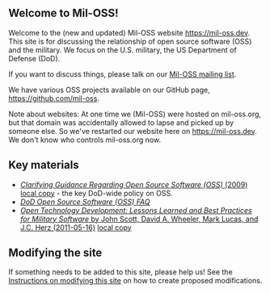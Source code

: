 ## Welcome to Mil-OSS!

Welcome to the (new and updated) Mil-OSS website https://mil-oss.dev.  This site is for discussing the relationship of open source software (OSS) and the military. We focus on the U.S. military, the US Department of Defense (DoD).

If you want to discuss things, please talk on our [Mil-OSS mailing list](https://groups.google.com/forum/?hl=en#!forum/mil-oss).

We have various OSS projects available on our GitHub page, https://github.com/mil-oss.

Note about websites: At one time we (Mil-OSS) were hosted on mil-oss.org, but that domain was accidentally allowed to lapse and picked up by someone else.  So we've restarted our website here on https://mil-oss.dev.  We don't know who controls mil-oss.org now.

## Key materials

* [*Clarifying Guidance Regarding Open Source Software (OSS)* (2009)](https://dodcio.defense.gov/Portals/0/Documents/FOSS/2009OSS.pdf) [local copy](resources/2009OSS.pdf) - the key DoD-wide policy on OSS.
* [*DoD Open Source Software (OSS) FAQ*](https://dodcio.defense.gov/open-source-software-faq/)
* [*Open Technology Development: Lessons Learned and Best Practices for Military Software* by John Scott, David A. Wheeler, Mark Lucas, and J.C. Herz (2011-05-16)](https://dodcio.defense.gov/Portals/0/Documents/FOSS/OTD-lessons-learned-military-signed.pdf) [local copy](resources/OTD-lessons-learned-military-signed.pdf)

## Modifying the site

If something needs to be added to this site, please help us!
See the [Instructions on modifying this site](./modify.md)
on how to create proposed modifications.
